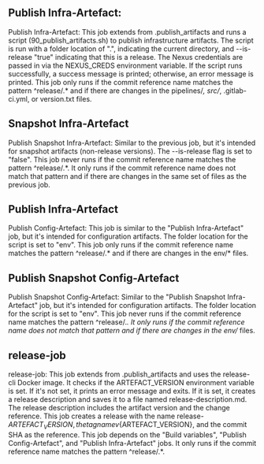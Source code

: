 ## Publish Infra-Artefact:
Publish Infra-Artefact: This job extends from .publish_artifacts and runs a script (90_publish_artifacts.sh) to publish infrastructure artifacts. The script is run with a folder location of ".", indicating the current directory, and --is-release "true" indicating that this is a release. The Nexus credentials are passed in via the NEXUS_CREDS environment variable. If the script runs successfully, a success message is printed; otherwise, an error message is printed. This job only runs if the commit reference name matches the pattern ^release\/.* and if there are changes in the pipelines/*, src/*, .gitlab-ci.yml, or version.txt files.

## Snapshot Infra-Artefact
Publish Snapshot Infra-Artefact: Similar to the previous job, but it's intended for snapshot artifacts (non-release versions). The --is-release flag is set to "false". This job never runs if the commit reference name matches the pattern ^release\/.*. It only runs if the commit reference name does not match that pattern and if there are changes in the same set of files as the previous job.
## Publish Infra-Artefact
Publish Config-Artefact: This job is similar to the "Publish Infra-Artefact" job, but it's intended for configuration artifacts. The folder location for the script is set to "env". This job only runs if the commit reference name matches the pattern ^release\/.* and if there are changes in the env/* files.

## Publish Snapshot Config-Artefact
Publish Snapshot Config-Artefact: Similar to the "Publish Snapshot Infra-Artefact" job, but it's intended for configuration artifacts. The folder location for the script is set to "env". This job never runs if the commit reference name matches the pattern ^release\/.*. It only runs if the commit reference name does not match that pattern and if there are changes in the env/* files.

## release-job
release-job: This job extends from .publish_artifacts and uses the release-cli Docker image. It checks if the ARTEFACT_VERSION environment variable is set. If it's not set, it prints an error message and exits. If it is set, it creates a release description and saves it to a file named release-description.md. The release description includes the artifact version and the change reference. This job creates a release with the name release-${ARTEFACT_VERSION}, the tag name v${ARTEFACT_VERSION}, and the commit SHA as the reference. This job depends on the "Build variables", "Publish Config-Artefact", and "Publish Infra-Artefact" jobs. It only runs if the commit reference name matches the pattern ^release\/.*.